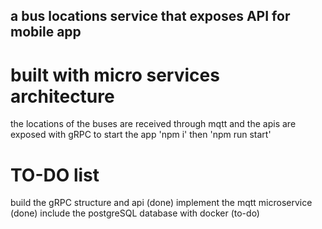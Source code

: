 ## a bus locations service that exposes API for mobile app
# built with micro services architecture 
the locations of the buses are received through mqtt and the apis are exposed with gRPC
to start the app 'npm i' then 'npm run start'

# TO-DO list
build the gRPC structure and api (done)
implement the mqtt microservice (done)
include the postgreSQL database with docker (to-do)
